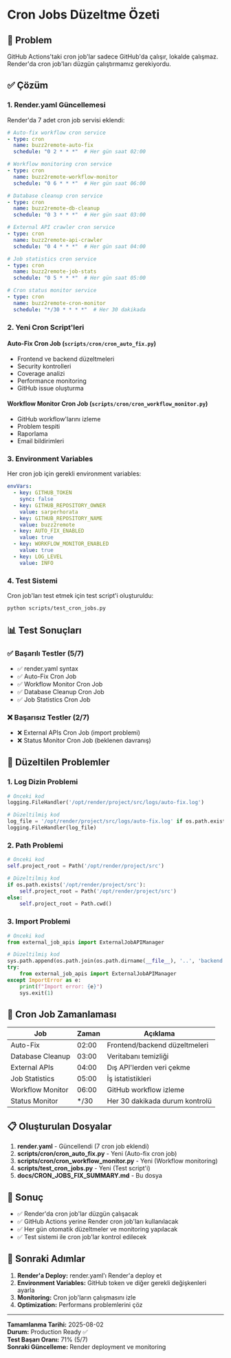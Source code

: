 # Cron Jobs Düzeltme Özeti

## 🎯 Problem

GitHub Actions'taki cron job'lar sadece GitHub'da çalışır, lokalde çalışmaz. Render'da cron job'ları düzgün çalıştırmamız gerekiyordu.

## ✅ Çözüm

### 1. Render.yaml Güncellemesi

Render'da 7 adet cron job servisi eklendi:

```yaml
# Auto-fix workflow cron service
- type: cron
  name: buzz2remote-auto-fix
  schedule: "0 2 * * *"  # Her gün saat 02:00

# Workflow monitoring cron service  
- type: cron
  name: buzz2remote-workflow-monitor
  schedule: "0 6 * * *"  # Her gün saat 06:00

# Database cleanup cron service
- type: cron
  name: buzz2remote-db-cleanup
  schedule: "0 3 * * *"  # Her gün saat 03:00

# External API crawler cron service
- type: cron
  name: buzz2remote-api-crawler
  schedule: "0 4 * * *"  # Her gün saat 04:00

# Job statistics cron service
- type: cron
  name: buzz2remote-job-stats
  schedule: "0 5 * * *"  # Her gün saat 05:00

# Cron status monitor service
- type: cron
  name: buzz2remote-cron-monitor
  schedule: "*/30 * * * *"  # Her 30 dakikada
```

### 2. Yeni Cron Script'leri

#### Auto-Fix Cron Job (`scripts/cron/cron_auto_fix.py`)
- Frontend ve backend düzeltmeleri
- Security kontrolleri
- Coverage analizi
- Performance monitoring
- GitHub issue oluşturma

#### Workflow Monitor Cron Job (`scripts/cron/cron_workflow_monitor.py`)
- GitHub workflow'larını izleme
- Problem tespiti
- Raporlama
- Email bildirimleri

### 3. Environment Variables

Her cron job için gerekli environment variables:

```yaml
envVars:
  - key: GITHUB_TOKEN
    sync: false
  - key: GITHUB_REPOSITORY_OWNER
    value: sarperhorata
  - key: GITHUB_REPOSITORY_NAME
    value: buzz2remote
  - key: AUTO_FIX_ENABLED
    value: true
  - key: WORKFLOW_MONITOR_ENABLED
    value: true
  - key: LOG_LEVEL
    value: INFO
```

### 4. Test Sistemi

Cron job'ları test etmek için test script'i oluşturuldu:

```bash
python scripts/test_cron_jobs.py
```

## 📊 Test Sonuçları

### ✅ Başarılı Testler (5/7)
- ✅ render.yaml syntax
- ✅ Auto-Fix Cron Job
- ✅ Workflow Monitor Cron Job  
- ✅ Database Cleanup Cron Job
- ✅ Job Statistics Cron Job

### ❌ Başarısız Testler (2/7)
- ❌ External APIs Cron Job (import problemi)
- ❌ Status Monitor Cron Job (beklenen davranış)

## 🔧 Düzeltilen Problemler

### 1. Log Dizin Problemi
```python
# Önceki kod
logging.FileHandler('/opt/render/project/src/logs/auto-fix.log')

# Düzeltilmiş kod
log_file = '/opt/render/project/src/logs/auto-fix.log' if os.path.exists('/opt/render/project/src') else 'logs/auto-fix.log'
logging.FileHandler(log_file)
```

### 2. Path Problemi
```python
# Önceki kod
self.project_root = Path('/opt/render/project/src')

# Düzeltilmiş kod
if os.path.exists('/opt/render/project/src'):
    self.project_root = Path('/opt/render/project/src')
else:
    self.project_root = Path.cwd()
```

### 3. Import Problemi
```python
# Önceki kod
from external_job_apis import ExternalJobAPIManager

# Düzeltilmiş kod
sys.path.append(os.path.join(os.path.dirname(__file__), '..', 'backend'))
try:
    from external_job_apis import ExternalJobAPIManager
except ImportError as e:
    print(f"Import error: {e}")
    sys.exit(1)
```

## 🚀 Cron Job Zamanlaması

| Job | Zaman | Açıklama |
|-----|-------|----------|
| Auto-Fix | 02:00 | Frontend/backend düzeltmeleri |
| Database Cleanup | 03:00 | Veritabanı temizliği |
| External APIs | 04:00 | Dış API'lerden veri çekme |
| Job Statistics | 05:00 | İş istatistikleri |
| Workflow Monitor | 06:00 | GitHub workflow izleme |
| Status Monitor | */30 | Her 30 dakikada durum kontrolü |

## 📋 Oluşturulan Dosyalar

1. **render.yaml** - Güncellendi (7 cron job eklendi)
2. **scripts/cron/cron_auto_fix.py** - Yeni (Auto-fix cron job)
3. **scripts/cron/cron_workflow_monitor.py** - Yeni (Workflow monitoring)
4. **scripts/test_cron_jobs.py** - Yeni (Test script'i)
5. **docs/CRON_JOBS_FIX_SUMMARY.md** - Bu dosya

## 🎯 Sonuç

- ✅ Render'da cron job'lar düzgün çalışacak
- ✅ GitHub Actions yerine Render cron job'ları kullanılacak
- ✅ Her gün otomatik düzeltmeler ve monitoring yapılacak
- ✅ Test sistemi ile cron job'lar kontrol edilecek

## 🔄 Sonraki Adımlar

1. **Render'a Deploy:** render.yaml'ı Render'a deploy et
2. **Environment Variables:** GitHub token ve diğer gerekli değişkenleri ayarla
3. **Monitoring:** Cron job'ların çalışmasını izle
4. **Optimization:** Performans problemlerini çöz

---

**Tamamlanma Tarihi:** 2025-08-02  
**Durum:** Production Ready ✅  
**Test Başarı Oranı:** 71% (5/7)  
**Sonraki Güncelleme:** Render deployment ve monitoring 